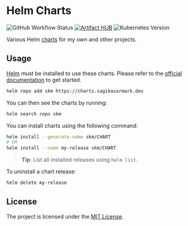 # Helm Charts

![GitHub Workflow Status](https://img.shields.io/github/workflow/status/sagikazarmark/helm-charts/Release?style=flat-square)
[![Artifact HUB](https://img.shields.io/endpoint?url=https://artifacthub.io/badge/repository/sagikazarmark)](https://artifacthub.io/packages/search?repo=sagikazarmark)
![Kubernetes Version](https://img.shields.io/badge/k8s%20version-%3E=1.19-3f68d7.svg?style=flat-square)

Various Helm [charts](https://helm.sh/docs/topics/charts/) for my own and other projects.


## Usage

[Helm](https://helm.sh) must be installed to use these charts.
Please refer to the [official documentation](https://helm.sh/docs/intro/install/) to get started.

```bash
helm repo add skm https://charts.sagikazarmark.dev
```

You can then see the charts by running:

```bash
helm search repo skm
```

You can install charts using the following command:

```bash
helm install --generate-name skm/CHART
# OR
helm install --name my-release skm/CHART
```

> **Tip**: List all installed releases using `helm list`.

To uninstall a chart release:

```bash
helm delete my-release
```


## License

The project is licensed under the [MIT License](LICENSE).
